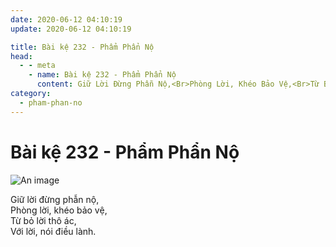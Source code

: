 ```yaml
---
date: 2020-06-12 04:10:19
update: 2020-06-12 04:10:19

title: Bài kệ 232 - Phẩm Phẩn Nộ
head:
  - - meta
    - name: Bài kệ 232 - Phẩm Phẩn Nộ
      content: Giữ Lời Đừng Phẫn Nộ,<Br>Phòng Lời, Khéo Bảo Vệ,<Br>Từ Bỏ Lời Thô Ác,<Br>Với Lời, Nói Điều Lành.<Br>
category:
  - pham-phan-no
---
```


# Bài kệ 232 - Phẩm Phẩn Nộ

![An image](/img/pham-phan-no/pham-phan-no-232.jpg)

Giữ lời đừng phẫn nộ,<br>Phòng lời, khéo bảo vệ,<br>Từ bỏ lời thô ác,<br>Với lời, nói điều lành.<br>
